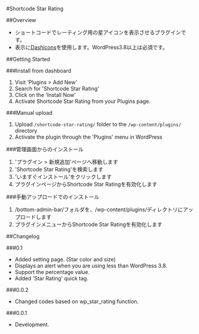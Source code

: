 #Shortcode Star Rating

##Overview

* ショートコードでレーティング用の星アイコンを表示させるプラグインです。
* 表示に[Dashicons](http://melchoyce.github.io/dashicons/)を使用します。WordPress3.8以上は必須です。

##Getting Started

###Install from dashboard
1. Visit 'Plugins > Add New'
2. Search for 'Shortcode Star Rating'
3. Click on the 'Install Now'
4. Activate Shortcode Star Rating from your Plugins page.
 
###Manual upload
1. Upload `/shortcode-star-rating/` folder to the `/wp-content/plugins/` directory
2. Activate the plugin through the 'Plugins' menu in WordPress

###管理画面からのインストール
1. 'プラグイン > 新規追加'ページへ移動します
2. 'Shortcode Star Rating'を検索します
3. 'いますぐインストール'をクリックします
4. プラグインページからShortcode Star Ratingを有効化します

###手動アップロードでのインストール
1. /bottom-admin-bar/フォルダを、/wp-content/plugins/ディレクトリにアップロードします
2. プラグインメニューからShortcode Star Ratingを有効化します

##Changelog

###0.1
* Added setting page. (Star color and size)
* Displays an alert when you are using less than WordPress 3.8.
* Support the percentage value.
* Added 'Star Rating' quick tag.

###0.0.2
* Changed codes based on wp_star_rating function.

###0.0.1
* Development.